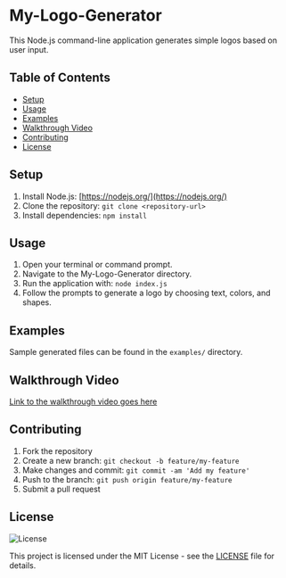 # My-Logo-Generator

This Node.js command-line application generates simple logos based on user input.

## Table of Contents

- [Setup](#setup)
- [Usage](#usage)
- [Examples](#examples)
- [Walkthrough Video](#walkthrough-video)
- [Contributing](#contributing)
- [License](#license)

## Setup

1. Install Node.js: [https://nodejs.org/](https://nodejs.org/)
2. Clone the repository: `git clone <repository-url>`
3. Install dependencies: `npm install`

## Usage

1. Open your terminal or command prompt.
2. Navigate to the My-Logo-Generator directory.
3. Run the application with: `node index.js`
4. Follow the prompts to generate a logo by choosing text, colors, and shapes.

## Examples

Sample generated files can be found in the `examples/` directory.

## Walkthrough Video

[Link to the walkthrough video goes here](#)

## Contributing

1. Fork the repository
2. Create a new branch: `git checkout -b feature/my-feature`
3. Make changes and commit: `git commit -am 'Add my feature'`
4. Push to the branch: `git push origin feature/my-feature`
5. Submit a pull request

## License

![License](https://img.shields.io/badge/license-MIT-brightgreen)

This project is licensed under the MIT License - see the [LICENSE](LICENSE) file for details.
